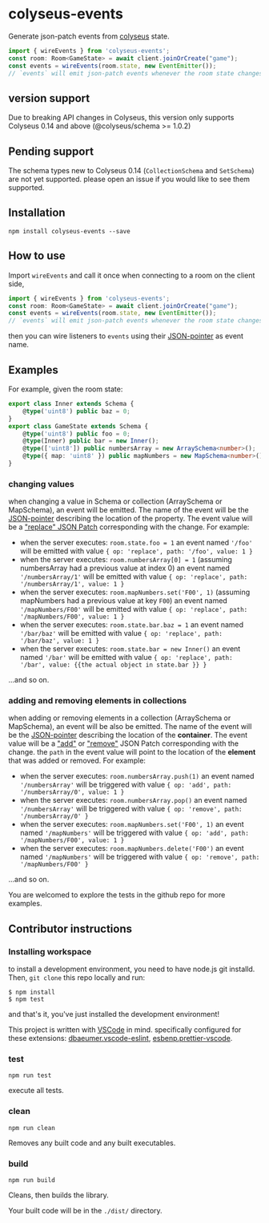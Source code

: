 # colyseus-events

Generate json-patch events from [colyseus](https://www.colyseus.io/) state.
```typescript
import { wireEvents } from 'colyseus-events';
const room: Room<GameState> = await client.joinOrCreate("game");
const events = wireEvents(room.state, new EventEmitter());
// `events` will emit json-patch events whenever the room state changes
```

## version support 

Due to breaking API changes in Colyseus, this version only supports Colyseus 0.14 and above (@colyseus/schema >= 1.0.2)

## Pending support

The schema types new to Colyseus 0.14 (`CollectionSchema` and `SetSchema`) are not yet supported. please open an issue if you would like to see them supported.

## Installation
`npm install colyseus-events --save`

## How to use
Import `wireEvents` and call it once when connecting to a room on the client side, 
```typescript
import { wireEvents } from 'colyseus-events';
const room: Room<GameState> = await client.joinOrCreate("game");
const events = wireEvents(room.state, new EventEmitter());
// `events` will emit json-patch events whenever the room state changes
```
then you can wire listeners to `events` using their [JSON-pointer](https://github.com/janl/node-jsonpointer) as event name.

## Examples

For example, given the room state:
```typescript
export class Inner extends Schema {
    @type('uint8') public baz = 0;
}
export class GameState extends Schema {
    @type('uint8') public foo = 0;
    @type(Inner) public bar = new Inner();
    @type(['uint8']) public numbersArray = new ArraySchema<number>();
    @type({ map: 'uint8' }) public mapNumbers = new MapSchema<number>();
}
```
### changing values
when changing a value in Schema or collection (ArraySchema or MapSchema), an event will be emitted. The name of the event will be the [JSON-pointer](https://github.com/janl/node-jsonpointer) describing the location of the property. The event value will be a ["replace" JSON Patch](https://jsonpatch.com/#replace) corresponding with the change.
For example:
 - when the server executes: `room.state.foo = 1` an event named `'/foo'` will be emitted with value `{ op: 'replace', path: '/foo', value: 1 }`
 - when the server executes: `room.numbersArray[0] = 1` (assuming numbersArray had a previous value at index 0) an event named `'/numbersArray/1'` will be emitted with value `{ op: 'replace', path: '/numbersArray/1', value: 1 }`
 - when the server executes: `room.mapNumbers.set('F00', 1)` (assuming mapNumbers had a previous value at key `F00`) an event named `'/mapNumbers/F00'` will be emitted with value `{ op: 'replace', path: '/mapNumbers/F00', value: 1 }`
 - when the server executes: `room.state.bar.baz = 1` an event named `'/bar/baz'` will be emitted with value `{ op: 'replace', path: '/bar/baz', value: 1 }`
 - when the server executes: `room.state.bar = new Inner()` an event named `'/bar'` will be emitted with value `{ op: 'replace', path: '/bar', value: {{the actual object in state.bar }} }`

...and so on.
### adding and removing elements in collections
when adding or removing elements in a collection (ArraySchema or MapSchema), an event will be also be emitted. The name of the event will be the [JSON-pointer](https://github.com/janl/node-jsonpointer) describing the location of the **container**. The event value will be a ["add"](https://jsonpatch.com/#add) or ["remove"](https://jsonpatch.com/#remove) JSON Patch corresponding with the change. the `path` in the event value will point to the location of the **element** that was added or removed.
For example:
 - when the server executes: `room.numbersArray.push(1)` an event named `'/numbersArray'` will be triggered with value `{ op: 'add', path: '/numbersArray/0', value: 1 }`
 - when the server executes: `room.numbersArray.pop()` an event named `'/numbersArray'` will be triggered with value `{ op: 'remove', path: '/numbersArray/0' }`
 - when the server executes: `room.mapNumbers.set('F00', 1)` an event named `'/mapNumbers'` will be triggered with value `{ op: 'add', path: '/mapNumbers/F00', value: 1 }`
 - when the server executes: `room.mapNumbers.delete('F00')` an event named `'/mapNumbers'` will be triggered with value `{ op: 'remove', path: '/mapNumbers/F00' }`

...and so on.

You are welcomed to explore the tests in the github repo for more examples.
## Contributor instructions

### Installing workspace

to install a development environment, you need to have node.js git installd.
Then, `git clone` this repo locally and run:
```
$ npm install
$ npm test
```
and that's it, you've just installed the development environment!

This project is written with [VSCode](https://code.visualstudio.com/) in mind. specifically configured for these extensions: [dbaeumer.vscode-eslint](https://marketplace.visualstudio.com/items?itemName=dbaeumer.vscode-eslint), [esbenp.prettier-vscode](https://marketplace.visualstudio.com/items?itemName=esbenp.prettier-vscode).

### test

`npm run test`

execute all tests.

### clean

`npm run clean`

Removes any built code and any built executables.

### build

`npm run build`

Cleans, then builds the library.

Your built code will be in the `./dist/` directory.
